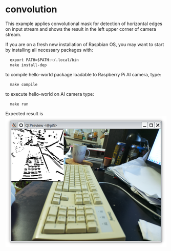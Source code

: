 # convolution

This example applies convolutional mask for detection of horizontal edges on input stream and shows the
result in the left upper corner of camera stream.


If you are on a fresh new installation of Raspbian OS, you may want to start by installing all necessary packages with:
```
  export PATH=$PATH:~/.local/bin
  make install-dep
```
to compile hello-world package loadable to Raspberry Pi AI camera, type:
```
  make compile
```
to execute hello-world on AI camera type:
```
  make run
```

Expected result is ![expected result](result.png)
